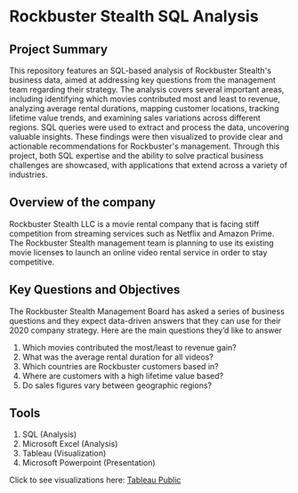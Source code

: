 # Rockbuster Stealth SQL Analysis 
## Project Summary

This repository features an SQL-based analysis of Rockbuster Stealth's business data, aimed at addressing key questions from the management team regarding their strategy. The analysis covers several important areas, including identifying which movies contributed most and least to revenue, analyzing average rental durations, mapping customer locations, tracking lifetime value trends, and examining sales variations across different regions. SQL queries were used to extract and process the data, uncovering valuable insights. These findings were then visualized to provide clear and actionable recommendations for Rockbuster's management. Through this project, both SQL expertise and the ability to solve practical business challenges are showcased, with applications that extend across a variety of industries.

## Overview of the company
Rockbuster Stealth LLC is a movie rental company that is facing stiff competition from streaming services such as Netflix and Amazon Prime. The Rockbuster Stealth management team is planning to use its existing movie licenses to launch an online video rental service in order to stay competitive. 

## Key Questions and Objectives   
The Rockbuster Stealth Management Board has asked a series of business questions and they expect data-driven answers that they can use for their 2020 company strategy. 
Here are the main questions they’d like to answer   
1. Which movies contributed the most/least to revenue gain?     
2. What was the average rental duration for all videos?   
3. Which countries are Rockbuster customers based in?   
4. Where are customers with a high lifetime value based?   
5. Do sales figures vary between geographic regions? 

## Tools
1. SQL (Analysis)
2. Microsoft Excel (Analysis)
3. Tableau (Visualization)
4. Microsoft Powerpoint (Presentation)

Click to see visualizations here: [Tableau Public](https://public.tableau.com/app/profile/lertkiet.lertchayantee/viz/Summary_17314590165840/Summary?publish=yes)
